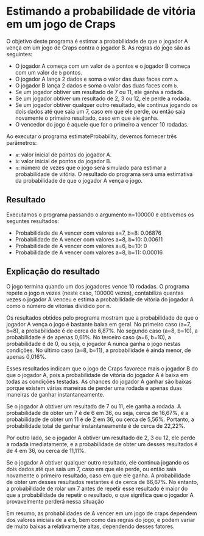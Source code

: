 # Estimando a probabilidade de vitória em um jogo de Craps

O objetivo deste programa é estimar a probabilidade de que o jogador A vença em um jogo de Craps contra o jogador B. As regras do jogo são as seguintes:

- O jogador A começa com um valor de ```a``` pontos e o jogador B começa com um valor de ```b``` pontos.
- O jogador A lança 2 dados e soma o valor das duas faces com ```a```.
- O jogador B lança 2 dados e soma o valor das duas faces com ```b```.
- Se um jogador obtiver um resultado de 7 ou 11, ele ganha a rodada.
- Se um jogador obtiver um resultado de 2, 3 ou 12, ele perde a rodada.
- Se um jogador obtiver qualquer outro resultado, ele continua jogando os dois dados até que saia um 7, caso em que ele perde, ou então saia novamente o primeiro resultado, caso em que ele ganha.
- O vencedor do jogo é aquele que for o primeiro a vencer 10 rodadas.

Ao executar o programa estimateProbability, devemos fornecer três parâmetros:

- ```a```: valor inicial de pontos do jogador A.
- ```b```: valor inicial de pontos do jogador B.
- ```n```: número de vezes que o jogo será simulado para estimar a probabilidade de vitória.
O resultado do programa será uma estimativa da probabilidade de que o jogador A vença o jogo.

## Resultado

Executamos o programa passando o argumento n=100000 e obtivemos os seguntes resultados:

- Probabilidade de A vencer com valores a=7, b=8: 0.06876
- Probabilidade de A vencer com valores a=8, b=10: 0.00611
- Probabilidade de A vencer com valores a=6, b=10: 0
- Probabilidade de A vencer com valores a=8, b=11: 0.00016

## Explicação do resultado

O jogo termina quando um dos jogadores vence 10 rodadas. O programa repete o jogo n vezes (neste caso, 100000 vezes), contabiliza quantas vezes o jogador A venceu e estima a probabilidade de vitória do jogador A como o número de vitórias dividido por n.

Os resultados obtidos pelo programa mostram que a probabilidade de que o jogador A vença o jogo é bastante baixa em geral. No primeiro caso (a=7, b=8), a probabilidade é de cerca de 6,87%. No segundo caso (a=8, b=10), a probabilidade é de apenas 0,61%. No terceiro caso (a=6, b=10), a probabilidade é de 0, ou seja, o jogador A nunca ganha o jogo nestas condições. No último caso (a=8, b=11), a probabilidade é ainda menor, de apenas 0,016%.

Esses resultados indicam que o jogo de Craps favorece mais o jogador B do que o jogador A, pois a probabilidade de vitória do jogador A é baixa em todas as condições testadas. As chances do jogador A ganhar são baixas porque existem várias maneiras de perder uma rodada e apenas duas maneiras de ganhar instantaneamente.

Se o jogador A obtiver um resultado de 7 ou 11, ele ganha a rodada. A probabilidade de obter um 7 é de 6 em 36, ou seja, cerca de 16,67%, e a probabilidade de obter um 11 é de 2 em 36, ou cerca de 5,56%. Portanto, a probabilidade total de ganhar instantaneamente é de cerca de 22,22%.

Por outro lado, se o jogador A obtiver um resultado de 2, 3 ou 12, ele perde a rodada imediatamente, e a probabilidade de obter um desses resultados é de 4 em 36, ou cerca de 11,11%.

Se o jogador A obtiver qualquer outro resultado, ele continua jogando os dois dados até que saia um 7, caso em que ele perde, ou então saia novamente o primeiro resultado, caso em que ele ganha. A probabilidade de obter um desses resultados restantes é de cerca de 66,67%. No entanto, a probabilidade de rolar um 7 antes de repetir esse resultado é maior do que a probabilidade de repetir o resultado, o que significa que o jogador A provavelmente perderá nessa situação

Em resumo, as probabilidades de A vencer em um jogo de craps dependem dos valores iniciais de a e b, bem como das regras do jogo, e podem variar de muito baixas a relativamente altas, dependendo desses fatores.